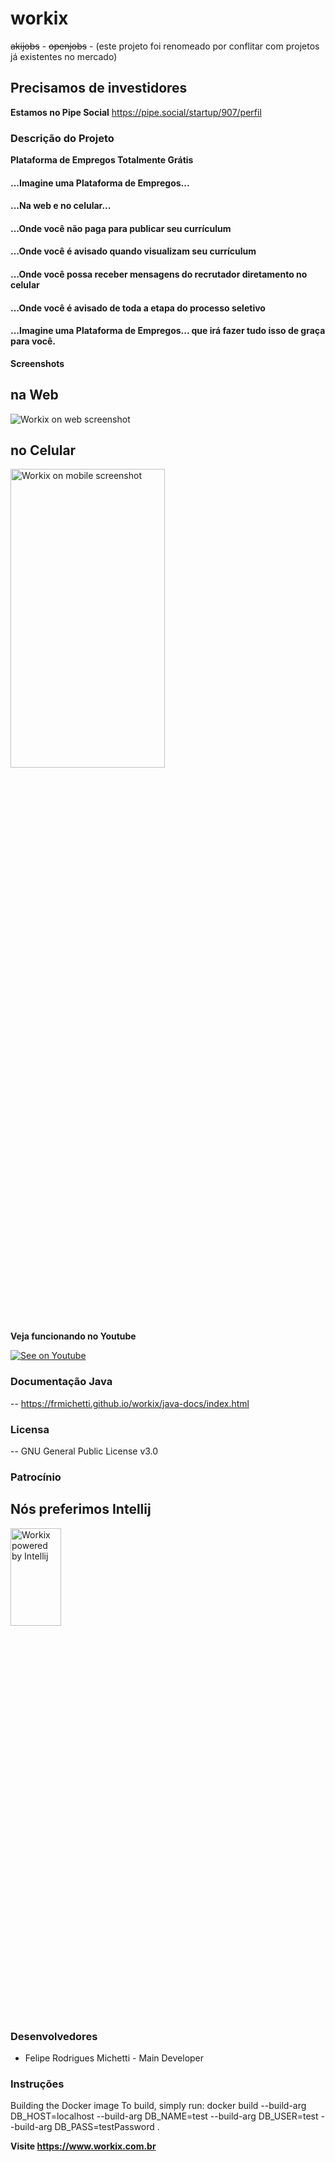# workix
~~akijobs~~ - ~~openjobs~~ - (este projeto foi renomeado por conflitar com projetos já existentes no mercado)

## Precisamos de investidores
**Estamos no Pipe Social**
https://pipe.social/startup/907/perfil

### Descrição do Projeto
**Plataforma de Empregos Totalmente Grátis**

#### ...Imagine uma Plataforma de Empregos...

#### ...Na web e no celular...

#### ...Onde você não paga para publicar seu currículum

#### ...Onde você é avisado quando visualizam seu currículum

#### ...Onde você possa receber mensagens do recrutador diretamento no celular

#### ...Onde você é avisado de toda a etapa do processo seletivo

#### ...Imagine uma Plataforma de Empregos... que irá fazer tudo isso de graça para você.

**Screenshots**

## na Web
<img src="https://workix.com.br/docs/web.png" title="Workix on web screenshot">

## no Celular
<img src="https://workix.com.br/docs/android.png" title="Workix on mobile screenshot" width="70%" height="35%">

**Veja funcionando no Youtube**


[![See on Youtube](https://workix.com.br/docs/workix.gif)](https://www.youtube.com/playlist?list=PLDzyDVZ4JbDhYUQvZf_fti3kDujvt4o5F)

### Documentação Java
--
https://frmichetti.github.io/workix/java-docs/index.html

### Licensa
--
GNU General Public License v3.0

### Patrocínio
**Nós preferimos Intellij**
--
<img src="https://workix.com.br/docs/jet-brains-logos/logo-variant-4.png" title="Workix powered by Intellij" width="40%" height="20%">

### Desenvolvedores
 * Felipe Rodrigues Michetti - Main Developer

### Instruções 

Building the Docker image
To build, simply run:
docker build --build-arg DB_HOST=localhost --build-arg DB_NAME=test --build-arg DB_USER=test --build-arg DB_PASS=testPassword .


**Visite https://www.workix.com.br**
